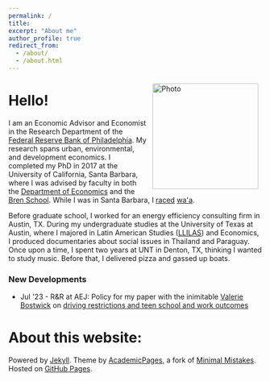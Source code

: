 ```yaml
---
permalink: /
title:
excerpt: "About me"
author_profile: true
redirect_from:
  - /about/
  - /about.html
---
```


<img align="right" src="https://anikan314.github.io/images/nerella_headshot.jpg" alt="Photo" style="width: 210px; border-radius: 10px; padding: 8px 8px 8px 8px"/>

# Hello!

I am an Economic Advisor and Economist in the Research Department of the [Federal Reserve Bank of Philadelphia](https://www.philadelphiafed.org/). My research spans urban, environmental, and development economics. I completed my PhD in 2017 at the University of California, Santa Barbara, where I was advised by faculty in both the [Department of Economics](https://econ.ucsb.edu/) and the [Bren School](https://www.bren.ucsb.edu/). While I was in Santa Barbara, I [raced](https://cseveren.github.io/files/18673170_10212419321132629_776692333297586652_o.jpg) [wa'a](https://en.wikipedia.org/wiki/Outrigger_boat).

Before graduate school, I worked for an energy efficiency consulting firm in Austin, TX. During my undergraduate studies at the University of Texas at Austin, where I majored in Latin American Studies ([LLILAS](https://liberalarts.utexas.edu/llilas/)) and Economics, I produced documentaries about social issues in Thailand and Paraguay. Once upon a time, I spent two years at UNT in Denton, TX, thinking I wanted to study music. Before that, I delivered pizza and gassed up boats.

### New Developments
* Jul '23 - R&R at AEJ: Policy for my paper with the inimitable [Valerie Bostwick](https://vkbostwick.weebly.com/) on [driving restrictions and teen school and work outcomes](https://cseveren.github.io/files/Driving_Dropouts_Draft_2305.pdf)


# About this website:
Powered by [Jekyll](http://jekyllrb.com). Theme by [AcademicPages](https://github.com/academicpages/academicpages.github.io), a fork of [Minimal Mistakes](https://mademistakes.com/work/minimal-mistakes-jekyll-theme/). Hosted on [GitHub Pages](https://pages.github.com/).

<!-- Powered by <a href="http://jekyllrb.com" rel="nofollow">Jekyll</a> &amp; <a href="https://github.com/academicpages/academicpages.github.io">AcademicPages</a>, a fork of <a href="https://mademistakes.com/work/minimal-mistakes-jekyll-theme/" rel="nofollow">Minimal Mistakes</a>. Hosted on GitHub Pages. -->
